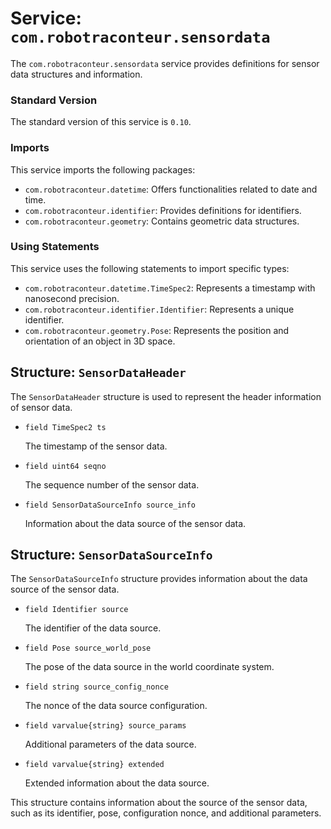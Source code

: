 # Service: `com.robotraconteur.sensordata`

The `com.robotraconteur.sensordata` service provides definitions for sensor data structures and information.

### Standard Version

The standard version of this service is `0.10`.

### Imports

This service imports the following packages:

- `com.robotraconteur.datetime`: Offers functionalities related to date and time.
- `com.robotraconteur.identifier`: Provides definitions for identifiers.
- `com.robotraconteur.geometry`: Contains geometric data structures.

### Using Statements

This service uses the following statements to import specific types:

- `com.robotraconteur.datetime.TimeSpec2`: Represents a timestamp with nanosecond precision.
- `com.robotraconteur.identifier.Identifier`: Represents a unique identifier.
- `com.robotraconteur.geometry.Pose`: Represents the position and orientation of an object in 3D space.

## Structure: `SensorDataHeader`

The `SensorDataHeader` structure is used to represent the header information of sensor data.

- `field TimeSpec2 ts`

    The timestamp of the sensor data.

- `field uint64 seqno`

    The sequence number of the sensor data.

- `field SensorDataSourceInfo source_info`

    Information about the data source of the sensor data.

## Structure: `SensorDataSourceInfo`

The `SensorDataSourceInfo` structure provides information about the data source of the sensor data.

- `field Identifier source`

    The identifier of the data source.

- `field Pose source_world_pose`

    The pose of the data source in the world coordinate system.

- `field string source_config_nonce`

    The nonce of the data source configuration.

- `field varvalue{string} source_params`

    Additional parameters of the data source.

- `field varvalue{string} extended`

    Extended information about the data source.

This structure contains information about the source of the sensor data, such as its identifier, pose, configuration nonce, and additional parameters.
